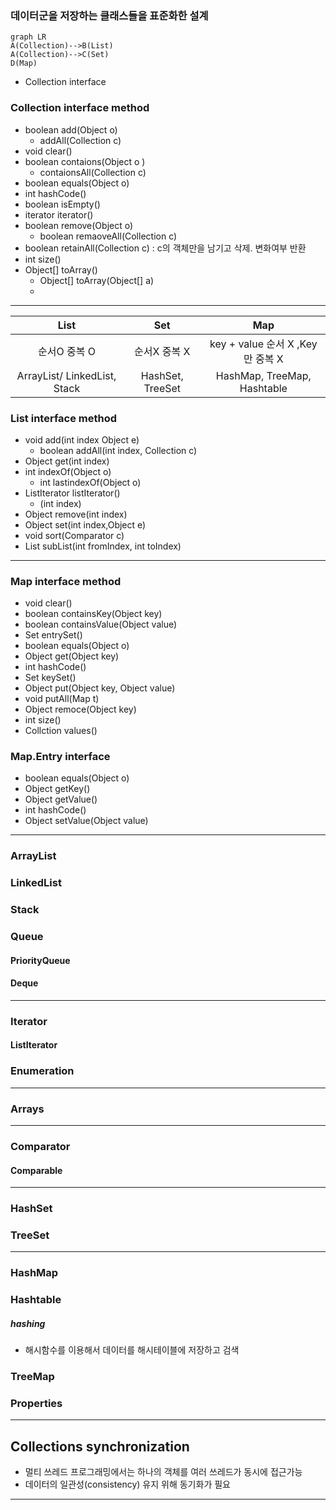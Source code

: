 
### 데이터군을 저장하는 클래스들을 표준화한 설계

```mermaid
graph LR
A(Collection)-->B(List)
A(Collection)-->C(Set)
D(Map)
```
- Collection interface

### Collection interface method

- boolean add(Object o)
	- addAll(Collection c)
- void clear()
- boolean contaions(Object o )
	- contaionsAll(Collection c)
- boolean equals(Object o)
- int hashCode()
- boolean isEmpty()
- iterator iterator()
- boolean remove(Object o)
	- boolean remaoveAll(Collection c)
 - boolean retainAll(Collection c) : c의 객체만을 남기고 삭제. 변화여부 반환
 - int size()
 - Object[] toArray()
	 - Object[] toArray(Object[] a)
	 -

---

| List | Set | Map |
|:------:|:---:|:---:|
|순서O 중복 O|순서X 중복 X|key + value 순서 X ,Key만 중복 X|
|ArrayList/ LinkedList, Stack|HashSet, TreeSet|HashMap, TreeMap, Hashtable|

### List interface method

- void add(int index Object e)
	- boolean addAll(int index,  Collection c)
- Object get(int index)
- int indexOf(Object o)
	- int lastindexOf(Object o)
- ListIterator listIterator()
	- (int index)
- Object remove(int index)
- Object set(int index,Object e)
- void sort(Comparator c)
- List subList(int fromIndex, int toIndex)

---

### Map interface method

- void clear()
- boolean containsKey(Object key)
- boolean containsValue(Object value)
- Set entrySet()
- boolean equals(Object o)
- Object get(Object key)
- int hashCode()
- Set keySet()
- Object put(Object key, Object value)
- void putAll(Map t)
- Object remoce(Object key)
- int size()
- Collction values()

### Map.Entry interface

- boolean equals(Object o)
- Object getKey()
- Object getValue()
- int hashCode()
- Object setValue(Object value)

---

### ArrayList

### LinkedList

### Stack

### Queue

#### PriorityQueue

#### Deque

---

### Iterator

#### ListIterator

### Enumeration

---

### Arrays

---

### Comparator

#### Comparable

---

### HashSet

### TreeSet

---

### HashMap

### Hashtable

##### hashing
- 해시함수를 이용해서 데이터를 해시테이블에 저장하고 검색

### TreeMap

### Properties

---

## Collections synchronization
- 멀티 쓰레드 프로그래밍에서는 하나의 객체를 여러 쓰레드가 동시에 접근가능
- 데이터의 일관성(consistency) 유지 위해 동기화가 필요

---




